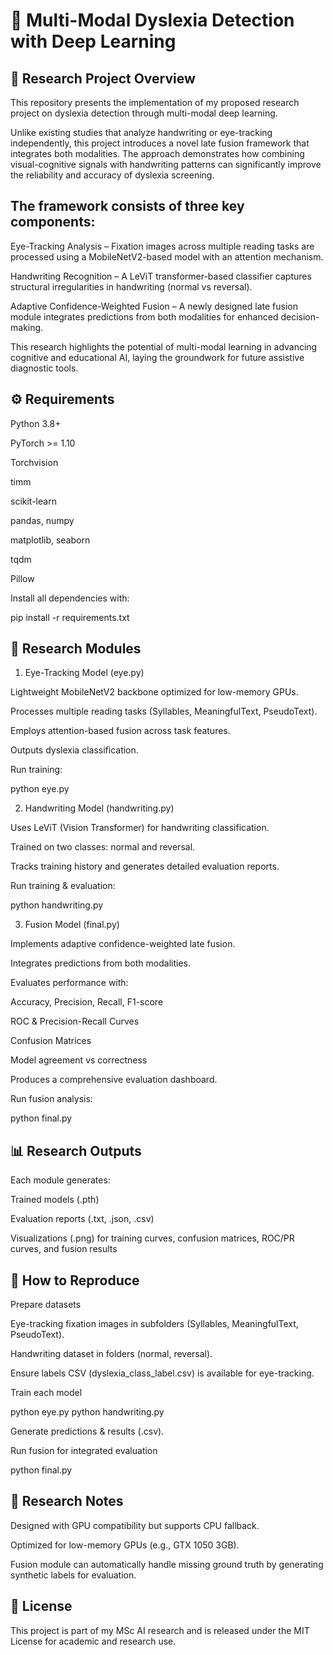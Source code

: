 # 🧠 Multi-Modal Dyslexia Detection with Deep Learning
## 📖 Research Project Overview

This repository presents the implementation of my proposed research project on dyslexia detection through multi-modal deep learning.

Unlike existing studies that analyze handwriting or eye-tracking independently, this project introduces a novel late fusion framework that integrates both modalities. The approach demonstrates how combining visual-cognitive signals with handwriting patterns can significantly improve the reliability and accuracy of dyslexia screening.

## The framework consists of three key components:

Eye-Tracking Analysis – Fixation images across multiple reading tasks are processed using a MobileNetV2-based model with an attention mechanism.

Handwriting Recognition – A LeViT transformer-based classifier captures structural irregularities in handwriting (normal vs reversal).

Adaptive Confidence-Weighted Fusion – A newly designed late fusion module integrates predictions from both modalities for enhanced decision-making.

This research highlights the potential of multi-modal learning in advancing cognitive and educational AI, laying the groundwork for future assistive diagnostic tools.

## ⚙️ Requirements

Python 3.8+

PyTorch >= 1.10

Torchvision

timm

scikit-learn

pandas, numpy

matplotlib, seaborn

tqdm

Pillow

Install all dependencies with:

pip install -r requirements.txt

## 🧩 Research Modules
1. Eye-Tracking Model (eye.py)

Lightweight MobileNetV2 backbone optimized for low-memory GPUs.

Processes multiple reading tasks (Syllables, MeaningfulText, PseudoText).

Employs attention-based fusion across task features.

Outputs dyslexia classification.

Run training:

python eye.py

2. Handwriting Model (handwriting.py)

Uses LeViT (Vision Transformer) for handwriting classification.

Trained on two classes: normal and reversal.

Tracks training history and generates detailed evaluation reports.

Run training & evaluation:

python handwriting.py

3. Fusion Model (final.py)

Implements adaptive confidence-weighted late fusion.

Integrates predictions from both modalities.

Evaluates performance with:

Accuracy, Precision, Recall, F1-score

ROC & Precision-Recall Curves

Confusion Matrices

Model agreement vs correctness

Produces a comprehensive evaluation dashboard.

Run fusion analysis:

python final.py

## 📊 Research Outputs

Each module generates:

Trained models (.pth)

Evaluation reports (.txt, .json, .csv)

Visualizations (.png) for training curves, confusion matrices, ROC/PR curves, and fusion results

## 🚀 How to Reproduce

Prepare datasets

Eye-tracking fixation images in subfolders (Syllables, MeaningfulText, PseudoText).

Handwriting dataset in folders (normal, reversal).

Ensure labels CSV (dyslexia_class_label.csv) is available for eye-tracking.

Train each model

python eye.py
python handwriting.py


Generate predictions & results (.csv).

Run fusion for integrated evaluation

python final.py

## 📌 Research Notes

Designed with GPU compatibility but supports CPU fallback.

Optimized for low-memory GPUs (e.g., GTX 1050 3GB).

Fusion module can automatically handle missing ground truth by generating synthetic labels for evaluation.

## 📜 License

This project is part of my MSc AI research and is released under the MIT License for academic and research use.
